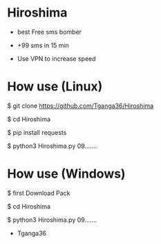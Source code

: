 # Hiroshima

* best Free sms bomber

* +99 sms in 15 min

* Use VPN to increase speed 

# How use (Linux)

$ git clone https://github.com/Tganga36/Hiroshima

$ cd Hiroshima

$ pip install requests

$ python3 Hiroshima.py 09.......

# How use (Windows)

$ first Download Pack

$ cd Hiroshima 

$ python3 Hiroshima.py 09.......

* Tganga36
